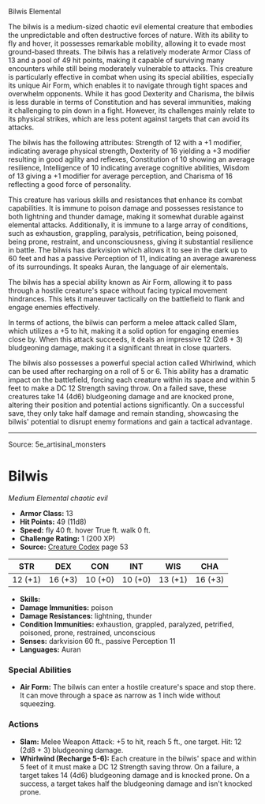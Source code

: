 <MonsterName/>Bilwis</MonsterName>
<CreatureType/>Elemental</CreatureType>

<summary>The bilwis is a medium-sized chaotic evil elemental creature that embodies the unpredictable and often destructive forces of nature. With its ability to fly and hover, it possesses remarkable mobility, allowing it to evade most ground-based threats. The bilwis has a relatively moderate Armor Class of 13 and a pool of 49 hit points, making it capable of surviving many encounters while still being moderately vulnerable to attacks. This creature is particularly effective in combat when using its special abilities, especially its unique Air Form, which enables it to navigate through tight spaces and overwhelm opponents. While it has good Dexterity and Charisma, the bilwis is less durable in terms of Constitution and has several immunities, making it challenging to pin down in a fight. However, its challenges mainly relate to its physical strikes, which are less potent against targets that can avoid its attacks.</summary>

<detail>

The bilwis has the following attributes: Strength of 12 with a +1 modifier, indicating average physical strength, Dexterity of 16 yielding a +3 modifier resulting in good agility and reflexes, Constitution of 10 showing an average resilience, Intelligence of 10 indicating average cognitive abilities, Wisdom of 13 giving a +1 modifier for average perception, and Charisma of 16 reflecting a good force of personality.

This creature has various skills and resistances that enhance its combat capabilities. It is immune to poison damage and possesses resistance to both lightning and thunder damage, making it somewhat durable against elemental attacks. Additionally, it is immune to a large array of conditions, such as exhaustion, grappling, paralysis, petrification, being poisoned, being prone, restraint, and unconsciousness, giving it substantial resilience in battle. The bilwis has darkvision which allows it to see in the dark up to 60 feet and has a passive Perception of 11, indicating an average awareness of its surroundings. It speaks Auran, the language of air elementals.

The bilwis has a special ability known as Air Form, allowing it to pass through a hostile creature's space without facing typical movement hindrances. This lets it maneuver tactically on the battlefield to flank and engage enemies effectively.

In terms of actions, the bilwis can perform a melee attack called Slam, which utilizes a +5 to hit, making it a solid option for engaging enemies close by. When this attack succeeds, it deals an impressive 12 (2d8 + 3) bludgeoning damage, making it a significant threat in close quarters.

The bilwis also possesses a powerful special action called Whirlwind, which can be used after recharging on a roll of 5 or 6. This ability has a dramatic impact on the battlefield, forcing each creature within its space and within 5 feet to make a DC 12 Strength saving throw. On a failed save, these creatures take 14 (4d6) bludgeoning damage and are knocked prone, altering their position and potential actions significantly. On a successful save, they only take half damage and remain standing, showcasing the bilwis' potential to disrupt enemy formations and gain a tactical advantage.</detail>



---

Source: 5e_artisinal_monsters

# Bilwis

*Medium* *Elemental* *chaotic evil*

- **Armor Class:** 13
- **Hit Points:** 49 (11d8)
- **Speed:** fly 40 ft. hover True ft. walk 0 ft.
- **Challenge Rating:** 1 (200 XP)
- **Source:** [Creature Codex](https://koboldpress.com/kpstore/product/creature-codex-for-5th-edition-dnd) page 53

| STR | DEX | CON | INT | WIS | CHA |
| --- | --- | --- | --- | --- | --- |
| 12 (+1) | 16 (+3) | 10 (+0) | 10 (+0) | 13 (+1) | 16 (+3) |

- **Skills:** 
- **Damage Immunities:** poison
- **Damage Resistances:** lightning, thunder
- **Condition Immunities:** exhaustion, grappled, paralyzed, petrified, poisoned, prone, restrained, unconscious
- **Senses:** darkvision 60 ft., passive Perception 11
- **Languages:** Auran

### Special Abilities

- **Air Form:** The bilwis can enter a hostile creature's space and stop there. It can move through a space as narrow as 1 inch wide without squeezing.

### Actions

- **Slam:** Melee Weapon Attack: +5 to hit, reach 5 ft., one target. Hit: 12 (2d8 + 3) bludgeoning damage.
- **Whirlwind (Recharge 5-6):** Each creature in the bilwis' space and within 5 feet of it must make a DC 12 Strength saving throw. On a failure, a target takes 14 (4d6) bludgeoning damage and is knocked prone. On a success, a target takes half the bludgeoning damage and isn't knocked prone.




